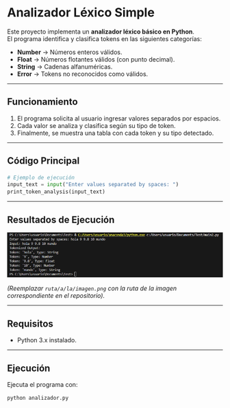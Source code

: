 # Analizador Léxico Simple

Este proyecto implementa un **analizador léxico básico en Python**.  
El programa identifica y clasifica tokens en las siguientes categorías:

- **Number** → Números enteros válidos.  
- **Float** → Números flotantes válidos (con punto decimal).  
- **String** → Cadenas alfanuméricas.  
- **Error** → Tokens no reconocidos como válidos.  

---

## Funcionamiento

1. El programa solicita al usuario ingresar valores separados por espacios.  
2. Cada valor se analiza y clasifica según su tipo de token.  
3. Finalmente, se muestra una tabla con cada token y su tipo detectado.  

---

## Código Principal

```python
# Ejemplo de ejecución
input_text = input("Enter values separated by spaces: ")
print_token_analysis(input_text)
```

---

## Resultados de Ejecución


![Ejecución del programa](Mini_Generador_Lexico/image.png)

*(Reemplazar `ruta/a/la/imagen.png` con la ruta de la imagen correspondiente en el repositorio).*

---

##  Requisitos

- Python 3.x instalado.  

---

## Ejecución

Ejecuta el programa con:

```bash
python analizador.py
```

